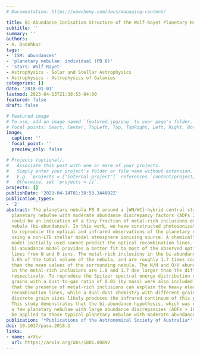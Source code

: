 ```yaml
---
# Documentation: https://wowchemy.com/docs/managing-content/

title: Bi-Abundance Ionisation Structure of the Wolf-Rayet Planetary Nebula PB 8
subtitle: ''
summary: ''
authors:
- A. Danehkar
tags:
- 'ISM: abundances'
- 'planetary nebulae: individual (PB 8)'
- 'stars: Wolf-Rayet'
- Astrophysics - Solar and Stellar Astrophysics
- Astrophysics - Astrophysics of Galaxies
categories: []
date: '2018-01-01'
lastmod: 2023-04-13T21:38:53-04:00
featured: false
draft: false

# Featured image
# To use, add an image named `featured.jpg/png` to your page's folder.
# Focal points: Smart, Center, TopLeft, Top, TopRight, Left, Right, BottomLeft, Bottom, BottomRight.
image:
  caption: ''
  focal_point: ''
  preview_only: false

# Projects (optional).
#   Associate this post with one or more of your projects.
#   Simply enter your project's folder or file name without extension.
#   E.g. `projects = ["internal-project"]` references `content/project/deep-learning/index.md`.
#   Otherwise, set `projects = []`.
projects: []
publishDate: '2023-04-14T01:38:53.344092Z'
publication_types:
- '2'
abstract: The planetary nebula PB 8 around a [WN/WC]-hybrid central star is one of
  planetary nebulae with moderate abundance discrepancy factors (ADFs 2-3), which
  could be an indication of a tiny fraction of metal-rich inclusions embedded in the
  nebula (bi-abundance). In this work, we have constructed photoionisation models
  to reproduce the optical and infrared observations of the planetary nebula PB 8
  using a non-LTE stellar model atmosphere ionising source. A chemically homogeneous
  model initially used cannot predict the optical recombination lines. However, a
  bi-abundance model provides a better fit to most of the observed optical recombination
  lines from N and O ions. The metal-rich inclusions in the bi-abundance model occupy
  5.6% of the total volume of the nebula, and are roughly 1.7 times cooler and denser
  than the mean values of the surrounding nebula. The N/H and O/H abundance ratios
  in the metal-rich inclusions are 1.0 and 1.7 dex larger than the diffuse warm nebula,
  respectively. To reproduce the Spitzer spectral energy distribution of PB 8, dust
  grains with a dust-to-gas ratio of 0.01 (by mass) were also included. It is found
  that the presence of metal-rich inclusions can explain the heavy element optical
  recombination lines, while a dual-dust chemistry with different grain species and
  discrete grain sizes likely produces the infrared continuum of this planetary nebula.
  This study demonstrates that the bi-abundance hypothesis, which was examined in
  a few planetary nebulae with large abundance discrepancies (ADFs > 10), could also
  be applied to those typical planetary nebulae with moderate abundance discrepancies.
publication: '*Publications of the Astronomical Society of Australia*'
doi: 10.1017/pasa.2018.1
links:
- name: arXiv
  url: https://arxiv.org/abs/1801.00892
---
```

